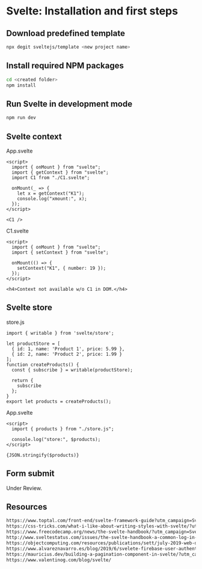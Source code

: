 # Svelte: Installation and first steps
## Download predefined template
```bash
npx degit sveltejs/template <new project name>
```
## Install required NPM packages
```bash
cd <created folder>
npm install
```
## Run Svelte in development mode
```bash
npm run dev
```
## Svelte context
App.svelte
```svelte
<script>
  import { onMount } from "svelte";
  import { getContext } from "svelte";
  import C1 from "./C1.svelte";

  onMount(_ => {
    let x = getContext("K1");
    console.log("xmount:", x);
  });
</script>

<C1 />
```
C1.svelte
```svelte
<script>
  import { onMount } from "svelte";
  import { setContext } from "svelte";

  onMount(() => {
    setContext("K1", { number: 19 });
  });
</script>

<h4>Context not available w/o C1 in DOM.</h4>
```
## Svelte store
store.js
```svelte
import { writable } from 'svelte/store';

let productStore = [
  { id: 1, name: 'Product 1', price: 5.99 },
  { id: 2, name: 'Product 2', price: 1.99 }
];
function createProducts() {
  const { subscribe } = writable(productStore);

  return {
    subscribe
  };
}
export let products = createProducts();
```
App.svelte
```svelte
<script>
  import { products } from "./store.js";

  console.log("store:", $products);
</script>

{JSON.stringify($products)}
```
## Form submit
Under Review.

## Resources
```html
https://www.toptal.com/front-end/svelte-framework-guide?utm_campaign=Svelte%20Status&utm_medium=email&utm_source=Revue%20newsletter
https://css-tricks.com/what-i-like-about-writing-styles-with-svelte/?utm_campaign=Svelte%20Status&utm_medium=email&utm_source=Revue%20newsletter
https://www.freecodecamp.org/news/the-svelte-handbook/?utm_campaign=Svelte%20Status&utm_medium=email&utm_source=Revue%20newsletter
http://www.sveltestatus.com/issues/the-svelte-handbook-a-common-log-in-form-in-svelte-svelte-commerce-more-204457
https://objectcomputing.com/resources/publications/sett/july-2019-web-dev-simplified-with-svelte
https://www.alvareznavarro.es/blog/2019/6/svelete-firebase-user-authentication
https://mauricius.dev/building-a-pagination-component-in-svelte/?utm_campaign=Svelte%20Status&utm_medium=email&utm_source=Revue%20newsletter
https://www.valentinog.com/blog/svelte/
```
